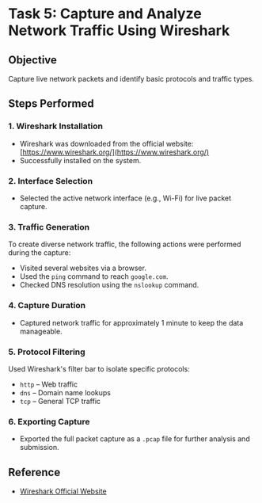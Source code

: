 # Task 5: Capture and Analyze Network Traffic Using Wireshark

## Objective
Capture live network packets and identify basic protocols and traffic types.

## Steps Performed

### 1. Wireshark Installation
- Wireshark was downloaded from the official website: [https://www.wireshark.org/](https://www.wireshark.org/)
- Successfully installed on the system.

### 2. Interface Selection
- Selected the active network interface (e.g., Wi-Fi) for live packet capture.

### 3. Traffic Generation
To create diverse network traffic, the following actions were performed during the capture:
- Visited several websites via a browser.
- Used the `ping` command to reach `google.com`.
- Checked DNS resolution using the `nslookup` command.

### 4. Capture Duration
- Captured network traffic for approximately 1 minute to keep the data manageable.

### 5. Protocol Filtering
Used Wireshark's filter bar to isolate specific protocols:
- `http` – Web traffic
- `dns` – Domain name lookups
- `tcp` – General TCP traffic

### 6. Exporting Capture
- Exported the full packet capture as a `.pcap` file for further analysis and submission.

## Reference
- [Wireshark Official Website](https://www.wireshark.org/)
